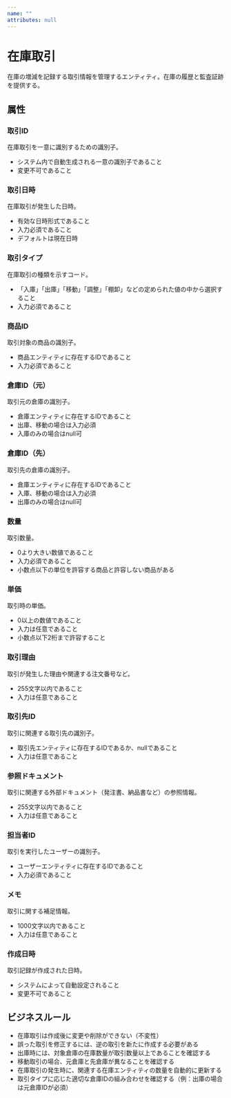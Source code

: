 ```yaml
---
name: ""
attributes: null
---
```


# 在庫取引

在庫の増減を記録する取引情報を管理するエンティティ。在庫の履歴と監査証跡を提供する。

## 属性

### 取引ID

在庫取引を一意に識別するための識別子。

- システム内で自動生成される一意の識別子であること
- 変更不可であること

### 取引日時

在庫取引が発生した日時。

- 有効な日時形式であること
- 入力必須であること
- デフォルトは現在日時

### 取引タイプ

在庫取引の種類を示すコード。

- 「入庫」「出庫」「移動」「調整」「棚卸」などの定められた値の中から選択すること
- 入力必須であること

### 商品ID

取引対象の商品の識別子。

- 商品エンティティに存在するIDであること
- 入力必須であること

### 倉庫ID（元）

取引元の倉庫の識別子。

- 倉庫エンティティに存在するIDであること
- 出庫、移動の場合は入力必須
- 入庫のみの場合はnull可

### 倉庫ID（先）

取引先の倉庫の識別子。

- 倉庫エンティティに存在するIDであること
- 入庫、移動の場合は入力必須
- 出庫のみの場合はnull可

### 数量

取引数量。

- 0より大きい数値であること
- 入力必須であること
- 小数点以下の単位を許容する商品と許容しない商品がある

### 単価

取引時の単価。

- 0以上の数値であること
- 入力は任意であること
- 小数点以下2桁まで許容すること

### 取引理由

取引が発生した理由や関連する注文番号など。

- 255文字以内であること
- 入力は任意であること

### 取引先ID

取引に関連する取引先の識別子。

- 取引先エンティティに存在するIDであるか、nullであること
- 入力は任意であること

### 参照ドキュメント

取引に関連する外部ドキュメント（発注書、納品書など）の参照情報。

- 255文字以内であること
- 入力は任意であること

### 担当者ID

取引を実行したユーザーの識別子。

- ユーザーエンティティに存在するIDであること
- 入力必須であること

### メモ

取引に関する補足情報。

- 1000文字以内であること
- 入力は任意であること

### 作成日時

取引記録が作成された日時。

- システムによって自動設定されること
- 変更不可であること

## ビジネスルール

- 在庫取引は作成後に変更や削除ができない（不変性）
- 誤った取引を修正するには、逆の取引を新たに作成する必要がある
- 出庫時には、対象倉庫の在庫数量が取引数量以上であることを確認する
- 移動取引の場合、元倉庫と先倉庫が異なることを確認する
- 在庫取引の発生時に、関連する在庫エンティティの数量を自動的に更新する
- 取引タイプに応じた適切な倉庫IDの組み合わせを確認する（例：出庫の場合は元倉庫IDが必須）

